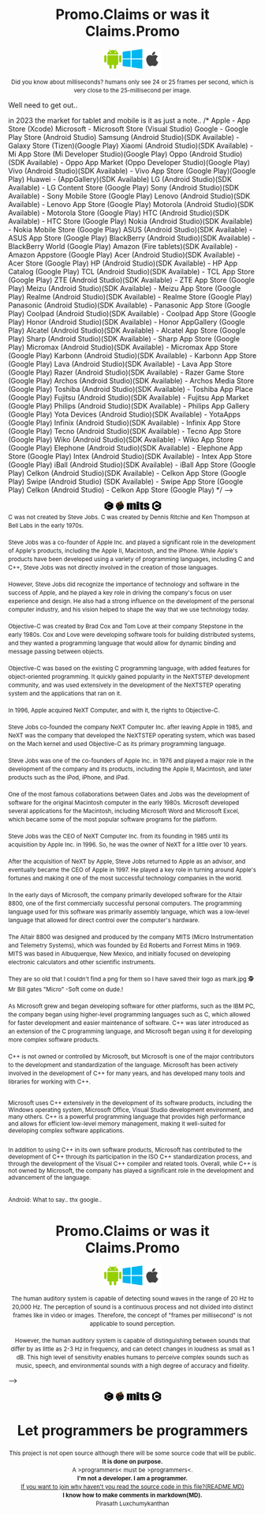 <!--Message to the programmer.:-->
<h1 align="center"><strong>Promo.Claims or was it Claims.Promo</strong></h1>
<!--
Programmers let's get together
-->
<div align="center">
<!--
I just place this platform, that's my main focus.
-->
  <img src="android.png" width="40"/><img src="microsoft.png" width="40"/><img src="apple.png" width="40"/>
</div>
<!--
A document have have many layers.
-->
<p align="center"><small>Did you know about milliseconds? humans only see 24 or 25 frames per second, which is very close to the 25-millisecond per image.</small></p>
<!-
Why did i choice c++.?
It runs on any device. Server Mobile Tabelt watch anything..
But if you see! about "C". I still tell the story.(PUBLIC)
About apple, microsoft and android. but for real. android also have alot c++ and that's also in apple to.
but the truth is just that there are different ways of adding files to it. And compile it.
And more trust way to do it.
I personally use Visual Studio "Code" Remember "Code".
There are many tools that are better than those built into Visual studio visual studio "community".
If you know there is something called Remote Explorer. it just one of them if you are tired of sharing files back and forth from your mac or pc.
There more than you know.
have you read the source code in the other files.
I can also figure out how to make comments in c


Well  need to get out..

in 2023 the market for tablet and mobile is it as just a note..
/*
Apple - App Store (Xcode)
Microsoft - Microsoft Store (Visual Studio)
Google - Google Play Store (Android Studio)
Samsung (Android Studio)(SDK Available) - Galaxy Store (Tizen)(Google Play)
Xiaomi (Android Studio)(SDK Available) - Mi App Store (Mi Developer Studio)(Google Play)
Oppo (Android Studio)(SDK Available) - Oppo App Market (Oppo Developer Studio)(Google Play)
Vivo (Android Studio)(SDK Available) - Vivo App Store (Google Play)(Google Play)
Huawei  - (AppGallery)(SDK Available) 
LG (Android Studio)(SDK Available) - LG Content Store (Google Play)
Sony (Android Studio)(SDK Available) - Sony Mobile Store (Google Play)
Lenovo (Android Studio)(SDK Available) - Lenovo App Store (Google Play)
Motorola (Android Studio)(SDK Available) - Motorola Store (Google Play)
HTC (Android Studio)(SDK Available) - HTC Store (Google Play)
Nokia (Android Studio)(SDK Available) - Nokia Mobile Store (Google Play)
ASUS (Android Studio)(SDK Available) - ASUS App Store (Google Play)
BlackBerry (Android Studio)(SDK Available) - BlackBerry World (Google Play)
Amazon (Fire tablets)(SDK Available) - Amazon Appstore (Google Play)
Acer (Android Studio)(SDK Available) - Acer Store (Google Play)
HP (Android Studio)(SDK Available) - HP App Catalog (Google Play)
TCL (Android Studio)(SDK Available) - TCL App Store (Google Play)
ZTE (Android Studio)(SDK Available) - ZTE App Store (Google Play)
Meizu (Android Studio)(SDK Available) - Meizu App Store (Google Play)
Realme (Android Studio)(SDK Available) - Realme Store (Google Play)
Panasonic (Android Studio)(SDK Available) - Panasonic App Store (Google Play)
Coolpad (Android Studio)(SDK Available) - Coolpad App Store (Google Play)
Honor (Android Studio)(SDK Available) - Honor AppGallery (Google Play)
Alcatel (Android Studio)(SDK Available) - Alcatel App Store (Google Play)
Sharp (Android Studio)(SDK Available) - Sharp App Store (Google Play)
Micromax (Android Studio)(SDK Available) - Micromax App Store (Google Play)
Karbonn (Android Studio)(SDK Available) - Karbonn App Store (Google Play)
Lava (Android Studio)(SDK Available) - Lava App Store (Google Play)
Razer (Android Studio)(SDK Available) - Razer Game Store (Google Play)
Archos (Android Studio)(SDK Available) - Archos Media Store (Google Play)
Toshiba (Android Studio)(SDK Available) - Toshiba App Place (Google Play)
Fujitsu (Android Studio)(SDK Available) - Fujitsu App Market (Google Play)
Philips (Android Studio)(SDK Available) - Philips App Gallery (Google Play)
Yota Devices (Android Studio)(SDK Available) - YotaApps (Google Play)
Infinix (Android Studio)(SDK Available) - Infinix App Store (Google Play)
Tecno (Android Studio)(SDK Available) - Tecno App Store (Google Play)
Wiko (Android Studio)(SDK Available) - Wiko App Store (Google Play)
Elephone (Android Studio)(SDK Available) - Elephone App Store (Google Play)
Intex (Android Studio)(SDK Available) - Intex App Store (Google Play)
iBall (Android Studio)(SDK Available) - iBall App Store (Google Play)
Celkon (Android Studio)(SDK Available) - Celkon App Store (Google Play)
Swipe (Android Studio) (SDK Available) - Swipe App Store (Google Play)
Celkon (Android Studio) - Celkon App Store (Google Play)
*/
-->
<div align="center">
  <img src="c.png" height="20"/>  
  <img src="NeXT.png" height="20"/>  
  <img src="mark.jpg" height="20"/> 
  <img src="cplusplus.png" height="20"/>
</div>
<small>
C was not created by Steve Jobs. C was created by Dennis Ritchie and Ken Thompson at Bell Labs in the early 1970s.<br/> <br/>
Steve Jobs was a co-founder of Apple Inc. and played a significant role in the development of Apple's products, including the Apple II, Macintosh, and the iPhone. While Apple's products have been developed using a variety of programming languages, including C and C++, Steve Jobs was not directly involved in the creation of those languages.<br/> <br/>
However, Steve Jobs did recognize the importance of technology and software in the success of Apple, and he played a key role in driving the company's focus on user experience and design. He also had a strong influence on the development of the personal computer industry, and his vision helped to shape the way that we use technology today.<br/> <br/>
Objective-C was created by Brad Cox and Tom Love at their company Stepstone in the early 1980s. Cox and Love were developing software tools for building distributed systems, and they wanted a programming language that would allow for dynamic binding and message passing between objects.
<br/><br/>
Objective-C was based on the existing C programming language, with added features for object-oriented programming. It quickly gained popularity in the NeXTSTEP development community, and was used extensively in the development of the NeXTSTEP operating system and the applications that ran on it.<br/> <br/>
In 1996, Apple acquired NeXT Computer, and with it, the rights to Objective-C.<br/><br/>
Steve Jobs co-founded the company NeXT Computer Inc. after leaving Apple in 1985, and NeXT was the company that developed the NeXTSTEP operating system, which was based on the Mach kernel and used Objective-C as its primary programming language.<br/><br/>
Steve Jobs was one of the co-founders of Apple Inc. in 1976 and played a major role in the development of the company and its products, including the Apple II, Macintosh, and later products such as the iPod, iPhone, and iPad.<br/><br/>
  One of the most famous collaborations between Gates and Jobs was the development of software for the original Macintosh computer in the early 1980s. Microsoft developed several applications for the Macintosh, including Microsoft Word and Microsoft Excel, which became some of the most popular software programs for the platform.
  <br/><br/>
  Steve Jobs was the CEO of NeXT Computer Inc. from its founding in 1985 until its acquisition by Apple Inc. in 1996. So, he was the owner of NeXT for a little over 10 years.
  <br/><br/>
After the acquisition of NeXT by Apple, Steve Jobs returned to Apple as an advisor, and eventually became the CEO of Apple in 1997. He played a key role in turning around Apple's fortunes and making it one of the most successful technology companies in the world.
  <br/><br/>
  In the early days of Microsoft, the company primarily developed software for the Altair 8800, one of the first commercially successful personal computers. The programming language used for this software was primarily assembly language, which was a low-level language that allowed for direct control over the computer's hardware. <br/>  <br/>
  The Altair 8800 was designed and produced by the company MITS (Micro Instrumentation and Telemetry Systems), which was founded by Ed Roberts and Forrest Mims in 1969. MITS was based in Albuquerque, New Mexico, and initially focused on developing electronic calculators and other scientific instruments. <br/>  <br/>
They are so old that I couldn't find a png for them so I have saved their logo as mark.jpg 🕵️
Mr Bill gates "Micro" -Soft come on dude.!<br/>  <br/>
As Microsoft grew and began developing software for other platforms, such as the IBM PC, the company began using higher-level programming languages such as C, which allowed for faster development and easier maintenance of software. C++ was later introduced as an extension of the C programming language, and Microsoft began using it for developing more complex software products.<br/><br/>
  C++ is not owned or controlled by Microsoft, but Microsoft is one of the major contributors to the development and standardization of the language. Microsoft has been actively involved in the development of C++ for many years, and has developed many tools and libraries for working with C++.<br/><br/>

Microsoft uses C++ extensively in the development of its software products, including the Windows operating system, Microsoft Office, Visual Studio development environment, and many others. C++ is a powerful programming language that provides high performance and allows for efficient low-level memory management, making it well-suited for developing complex software applications.<br/><br/>

In addition to using C++ in its own software products, Microsoft has contributed to the development of C++ through its participation in the ISO C++ standardization process, and through the development of the Visual C++ compiler and related tools. Overall, while C++ is not owned by Microsoft, the company has played a significant role in the development and advancement of the language.<br/><br/>

Android: What to say.. thx google..
</small>
<!--
<!--Message to the programmer.:-->
<h1 align="center"><strong>Promo.Claims or was it Claims.Promo</strong></h1>
<!--
Programmers let's get together
-->
<div align="center">
<!--
I just place this platform, that's my main focus.
  btw: its also center in view ;)
-->
  <img src="android.png" width="40"/><img src="microsoft.png" width="40"/><img src="apple.png" width="40"/>
</div>
<!--
A document have have many layers.
-->
<p align="center"><small>
The human auditory system is capable of detecting sound waves in the range of 20 Hz to 20,000 Hz. The perception of sound is a continuous process and not divided into distinct frames like in video or images. Therefore, the concept of "frames per millisecond" is not applicable to sound perception.
<br/><br/>
However, the human auditory system is capable of distinguishing between sounds that differ by as little as 2-3 Hz in frequency, and can detect changes in loudness as small as 1 dB. This high level of sensitivity enables humans to perceive complex sounds such as music, speech, and environmental sounds with a high degree of accuracy and fidelity.
  </small></p>
<!-
Why did i choice c++.?
It runs on any device. Server Mobile Tabelt watch anything..
But if you see! about "C". I still tell the story.(PUBLIC)
About apple, microsoft and android. but for real. android also have alot c++ and that's also in apple to.
but the truth is just that there are different ways of adding files to it. And compile it.
And more trust way to do it.
I personally use Visual Studio "Code" Remember "Code".
There are many tools that are better than those built into Visual studio visual studio "community".
If you know there is something called Remote Explorer. it just one of them if you are tired of sharing files back and forth from your mac or pc.
There more than you know.
have you read the source code in the other files.
I can also figure out how to make comments in c



-->
<div align="center">
  <img src="c.png" height="20"/>  
  <img src="NeXT.png" height="20"/>  
  <img src="mark.jpg" height="20"/> 
  <img src="cplusplus.png" height="20"/>
</div>

<!--
Dear team,

I wanted to clarify some ground rules for being part of this project. As the inventor and CEO of how-to-get-your-attention.com, I want to make sure that everyone involved understands their roles and responsibilities.

First, I want to remind everyone that the code you write for this project is owned by how-to-get-your-attention.com, with approval. As the owner, I reserve the right to take a fee of 3% for paying clients. However, I may choose to take a lower percentage in some products.

In addition to the programmer fee, we will be charging a services fee to cover the costs of hosting, maintenance, and customer support. The services fee will be 15% of the total amount paid by customers for our products, plus applicable taxes and company taxes in the countries where we operate.

We will share 5% of the profits from the project with the team each day.
Finally, I want to make it clear that we have a zero-tolerance policy for disputes and conflicts within the team. If any team member engages in behavior that is disruptive or harmful to the project, they will be immediately removed from the team.

First, I want to make it clear that we do not use open source or other free code.(Without the approval of pirasath luxchumykanthan) We pay annually for licenses from Microsoft, Apple, Android, and hosting services.
WEE BUILD!!!!

Thank you for your time and commitment to this project.

Best regards,
Pirasath Luxchumykanthan
-->
<h1 align="center"><strong>Let programmers be programmers</strong></h1>
<div align="center">
<small>
This project is not open source although there will be some source code that will be public.
<strong> It is done on purpose. </strong><br/>
A >programmers< must be >programmers<.<br/>
<strong>I'm not a developer. I am a programmer.</strong><br/>
 <u>If you want to join why haven't you read the source code in this file?(README.MD) </u><br/>
  <strong>I know how to make comments in markdown(MD).</strong><br/>
  Pirasath Luxchumykanthan
<!--For you: pirasath.luxchumykanthan@how-to-get-your-attention.com for public office@how-to-get-your-attention.com -->
<!--"I will send you an email" if you are accepted as a presenter with your first name and dot and your lastname@how-to-get-your-attention.com-->
</small>
</div>
<!--Have a nice day!-->
